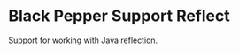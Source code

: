 Black Pepper Support Reflect
============================

Support for working with Java reflection.
